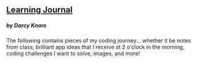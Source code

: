 ## **<u>Learning Journal</u>**

##### by Darcy Knore

The following contains pieces of my coding journey... whether it be notes from class, brilliant app ideas that I receive at 2 o'clock in the morning, coding challenges I want to solve, images, and more!
